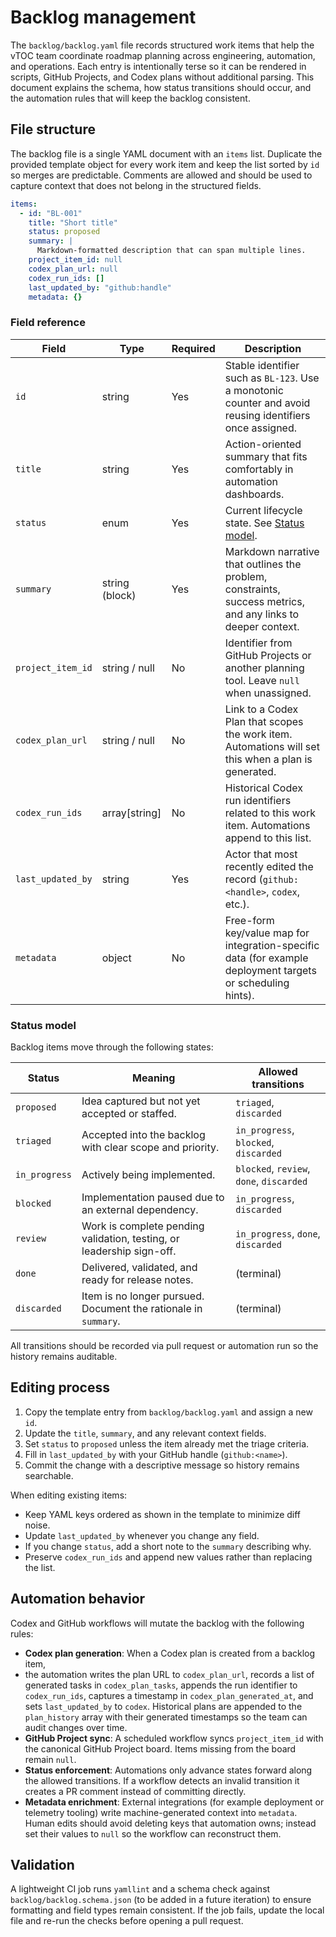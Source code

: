 # Backlog management

The `backlog/backlog.yaml` file records structured work items that help the
vTOC team coordinate roadmap planning across engineering, automation, and
operations. Each entry is intentionally terse so it can be rendered in scripts,
GitHub Projects, and Codex plans without additional parsing. This document
explains the schema, how status transitions should occur, and the automation
rules that will keep the backlog consistent.

## File structure

The backlog file is a single YAML document with an `items` list. Duplicate the
provided template object for every work item and keep the list sorted by `id`
so merges are predictable. Comments are allowed and should be used to capture
context that does not belong in the structured fields.

```yaml
items:
  - id: "BL-001"
    title: "Short title"
    status: proposed
    summary: |
      Markdown-formatted description that can span multiple lines.
    project_item_id: null
    codex_plan_url: null
    codex_run_ids: []
    last_updated_by: "github:handle"
    metadata: {}
```

### Field reference

| Field | Type | Required | Description |
| --- | --- | --- | --- |
| `id` | string | Yes | Stable identifier such as `BL-123`. Use a monotonic counter and avoid reusing identifiers once assigned. |
| `title` | string | Yes | Action-oriented summary that fits comfortably in automation dashboards. |
| `status` | enum | Yes | Current lifecycle state. See [Status model](#status-model). |
| `summary` | string (block) | Yes | Markdown narrative that outlines the problem, constraints, success metrics, and any links to deeper context. |
| `project_item_id` | string / null | No | Identifier from GitHub Projects or another planning tool. Leave `null` when unassigned. |
| `codex_plan_url` | string / null | No | Link to a Codex Plan that scopes the work item. Automations will set this when a plan is generated. |
| `codex_run_ids` | array[string] | No | Historical Codex run identifiers related to this work item. Automations append to this list. |
| `last_updated_by` | string | Yes | Actor that most recently edited the record (`github:<handle>`, `codex`, etc.). |
| `metadata` | object | No | Free-form key/value map for integration-specific data (for example deployment targets or scheduling hints). |

### Status model

Backlog items move through the following states:

| Status | Meaning | Allowed transitions |
| --- | --- | --- |
| `proposed` | Idea captured but not yet accepted or staffed. | `triaged`, `discarded` |
| `triaged` | Accepted into the backlog with clear scope and priority. | `in_progress`, `blocked`, `discarded` |
| `in_progress` | Actively being implemented. | `blocked`, `review`, `done`, `discarded` |
| `blocked` | Implementation paused due to an external dependency. | `in_progress`, `discarded` |
| `review` | Work is complete pending validation, testing, or leadership sign-off. | `in_progress`, `done`, `discarded` |
| `done` | Delivered, validated, and ready for release notes. | (terminal) |
| `discarded` | Item is no longer pursued. Document the rationale in `summary`. | (terminal) |

All transitions should be recorded via pull request or automation run so the
history remains auditable.

## Editing process

1. Copy the template entry from `backlog/backlog.yaml` and assign a new `id`.
2. Update the `title`, `summary`, and any relevant context fields.
3. Set `status` to `proposed` unless the item already met the triage criteria.
4. Fill in `last_updated_by` with your GitHub handle (`github:<name>`).
5. Commit the change with a descriptive message so history remains searchable.

When editing existing items:

- Keep YAML keys ordered as shown in the template to minimize diff noise.
- Update `last_updated_by` whenever you change any field.
- If you change `status`, add a short note to the `summary` describing why.
- Preserve `codex_run_ids` and append new values rather than replacing the list.

## Automation behavior

Codex and GitHub workflows will mutate the backlog with the following rules:

- **Codex plan generation**: When a Codex plan is created from a backlog item,
- the automation writes the plan URL to `codex_plan_url`, records a list of
  generated tasks in `codex_plan_tasks`, appends the run identifier to
  `codex_run_ids`, captures a timestamp in `codex_plan_generated_at`, and sets
  `last_updated_by` to `codex`. Historical plans are appended to the
  `plan_history` array with their generated timestamps so the team can audit
  changes over time.
- **GitHub Project sync**: A scheduled workflow syncs `project_item_id` with the
canonical GitHub Project board. Items missing from the board remain `null`.
- **Status enforcement**: Automations only advance states forward along the
allowed transitions. If a workflow detects an invalid transition it creates a PR
comment instead of committing directly.
- **Metadata enrichment**: External integrations (for example deployment or
telemetry tooling) write machine-generated context into `metadata`. Human edits
should avoid deleting keys that automation owns; instead set their values to
`null` so the workflow can reconstruct them.

## Validation

A lightweight CI job runs `yamllint` and a schema check against
`backlog/backlog.schema.json` (to be added in a future iteration) to ensure
formatting and field types remain consistent. If the job fails, update the local
file and re-run the checks before opening a pull request.
